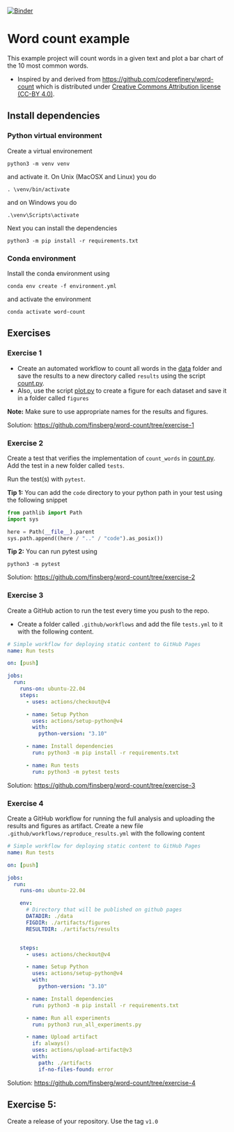 [![Binder](https://mybinder.org/badge_logo.svg)](https://mybinder.org/v2/gh/finsberg/word-count/HEAD)

# Word count example

This example project will count words in a given text and plot a bar chart of the 10
most common words.

- Inspired by and derived from https://github.com/coderefinery/word-count
  which is distributed under
  [Creative Commons Attribution license (CC-BY 4.0)](https://creativecommons.org/licenses/by/4.0/).

## Install dependencies

### Python virtual environment
Create a virtual environement
```
python3 -m venv venv
```
and activate it. On Unix (MacOSX and Linux) you do
```
. \venv/bin/activate
```
and on Windows you do
```
.\venv\Scripts\activate
```
Next you can install the dependencies
```
python3 -m pip install -r requirements.txt
```

### Conda environment
Install the conda environment using
```
conda env create -f environment.yml
```
and activate the environment
```
conda activate word-count
```

## Exercises


### Exercise 1 

- Create an automated workflow to count all words in the [data](data) folder and save the results to a new directory called `results` using the script [count.py](code/count.py).
- Also, use the script [plot.py](code/plot.py) to create a figure for each dataset and save it in a folder called `figures`

**Note:** Make sure to use appropriate names for the results and figures. 

Solution: https://github.com/finsberg/word-count/tree/exercise-1


### Exercise 2

Create a test that verifies the implementation of `count_words` in [count.py](code/count.py). Add the test in a new folder called `tests`.

Run the test(s) with `pytest`.

**Tip 1:**
You can add the `code` directory to your python path in your test using the following snippet
```python
from pathlib import Path
import sys

here = Path(__file__).parent
sys.path.append((here / ".." / "code").as_posix())
```

**Tip 2:** You can run pytest using
```
python3 -m pytest
```

Solution: https://github.com/finsberg/word-count/tree/exercise-2

### Exercise 3
Create a GitHub action to run the test every time you push to the repo. 

- Create a folder called `.github/workflows` and add the file `tests.yml` to it with the following content.

```yml
# Simple workflow for deploying static content to GitHub Pages
name: Run tests

on: [push]

jobs:
  run:
    runs-on: ubuntu-22.04
    steps:
      - uses: actions/checkout@v4

      - name: Setup Python
        uses: actions/setup-python@v4
        with:
          python-version: "3.10"

      - name: Install dependencies
        run: python3 -m pip install -r requirements.txt

      - name: Run tests
        run: python3 -m pytest tests
```

Solution: https://github.com/finsberg/word-count/tree/exercise-3

### Exercise 4

Create a GitHub workflow for running the full analysis and uploading the results and figures as artifact. Create a new file `.github/workflows/reproduce_results.yml` with the following content

```yml
# Simple workflow for deploying static content to GitHub Pages
name: Run tests

on: [push]

jobs:
  run:
    runs-on: ubuntu-22.04

    env:
      # Directory that will be published on github pages
      DATADIR: ./data
      FIGDIR: ./artifacts/figures
      RESULTDIR: ./artifacts/results


    steps:
      - uses: actions/checkout@v4

      - name: Setup Python
        uses: actions/setup-python@v4
        with:
          python-version: "3.10"

      - name: Install dependencies
        run: python3 -m pip install -r requirements.txt

      - name: Run all experiments
        run: python3 run_all_experiments.py

      - name: Upload artifact
        if: always()
        uses: actions/upload-artifact@v3
        with:
          path: ./artifacts
          if-no-files-found: error

```

Solution: https://github.com/finsberg/word-count/tree/exercise-4


## Exercise 5:

Create a release of your repository. Use the tag `v1.0`